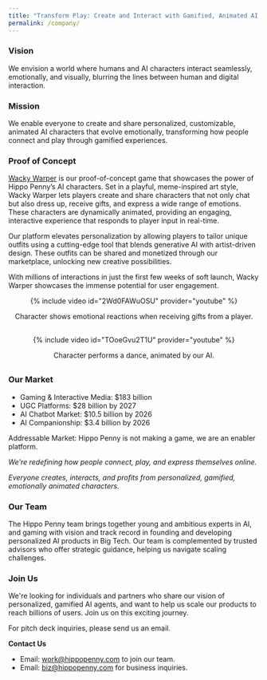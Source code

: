 ```yaml
---
title: "Transform Play: Create and Interact with Gamified, Animated AI Characters that Evolve with You" 
permalink: /company/
---
```


### Vision
We envision a world where humans and AI characters interact seamlessly, emotionally, and visually, blurring the lines between human and digital interaction.

### Mission
We enable everyone to create and share personalized, customizable, animated AI characters that evolve emotionally, transforming how people connect and play through gamified experiences.

### Proof of Concept
[Wacky Warper](/wackywarper) is our proof-of-concept game that showcases the power of Hippo Penny’s AI characters. Set in a playful, meme-inspired art style, Wacky Warper lets players create and share characters that not only chat but also dress up, receive gifts, and express a wide range of emotions. These characters are dynamically animated, providing an engaging, interactive experience that responds to player input in real-time.

Our platform elevates personalization by allowing players to tailor unique outfits using a cutting-edge tool that blends generative AI with artist-driven design. These outfits can be shared and monetized through our marketplace, unlocking new creative possibilities.

With millions of interactions in just the first few weeks of soft launch, Wacky Warper showcases the immense potential for user engagement. 

<div style="text-align: center; margin-bottom: 30px;">
  {% include video id="2Wd0FAWuOSU" provider="youtube" %}
  <p>Character shows emotional reactions when receiving gifts from a player.</p>
</div>

<div style="text-align: center; margin-bottom: 30px;">
  {% include video id="TOoeGvu2T1U" provider="youtube" %}
  <p>Character performs a dance, animated by our AI.</p>
</div>

### Our Market
- Gaming & Interactive Media: $183 billion
- UGC Platforms: $28 billion by 2027
- AI Chatbot Market: $10.5 billion by 2026
- AI Companionship: $3.4 billion by 2026

Addressable Market: Hippo Penny is not making a game, we are an enabler platform.


*We’re redefining how people connect, play, and express themselves online.*

*Everyone creates, interacts, and profits from personalized, gamified, emotionally animated characters.*

### Our Team
The Hippo Penny team brings together young and ambitious experts in AI, and gaming with vision and track record in founding and developing personalized AI products in Big Tech. Our team is complemented by trusted advisors who offer strategic guidance, helping us navigate scaling challenges.

### Join Us
We're looking for individuals and partners who share our vision of personalized, gamified AI agents, and want to help us scale our products to reach billions of users. Join us on this exciting journey. 

For pitch deck inquiries, please send us an email.

**Contact Us**
- Email: [work@hippopenny.com](mailto:work@hippopenny.com) to join our team.
- Email: [biz@hippopenny.com](mailto:biz@hippopenny.com) for business inquiries.




<!-- 
### Embracing Blockchain
We leverage blockchain technology to enhance cross-game experiences and ensure secure, transparent asset transfers. This enables players to move in-game assets across different platforms, adding value and fostering a sense of ownership and empowerment.

<figure style="width: 300px" class="align-right">
  <img src="/assets/images/company/2.png" alt="Blockchain in Gaming">
</figure>  

### Become a Hippo Penny Creator Partner
Help us pread more laughter from Wacky Warper to our friends, the Honkai Star Rail community, and earn a significant share of IAP revenues. Learn more [**Partner Program**](/creator/). -->

